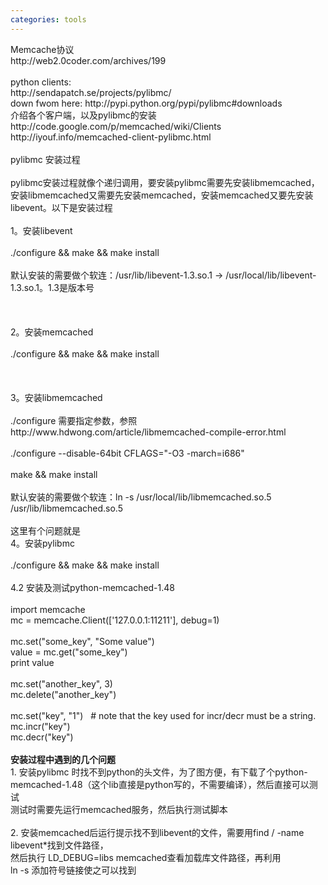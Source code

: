 ```yaml
---
categories: tools
---
```

<p>Memcache协议<br />http://web2.0coder.com/archives/199<br /><br />python clients:<br />http://sendapatch.se/projects/pylibmc/<br />down fwom here: http://pypi.python.org/pypi/pylibmc#downloads<br />介绍各个客户端，以及pylibmc的安装<br />http://code.google.com/p/memcached/wiki/Clients<br />http://iyouf.info/memcached-client-pylibmc.html<br /><br />pylibmc 安装过程<br /><br />pylibmc安装过程就像个递归调用，要安装pylibmc需要先安装libmemcached，安装libmemcached又需要先安装memcached，安装memcached又要先安装libevent。以下是安装过程<br /><br />1。安装libevent<br /><br />./configure &amp;&amp; make &amp;&amp; make install<br /><br />默认安装的需要做个软连：/usr/lib/libevent-1.3.so.1 -&gt; /usr/local/lib/libevent-1.3.so.1。1.3是版本号<br /><br />&nbsp;<br /><br />2。安装memcached<br /><br />./configure &amp;&amp; make &amp;&amp; make install<br /><br />&nbsp;<br /><br />3。安装libmemcached<br /><br />./configure 需要指定参数，参照http://www.hdwong.com/article/libmemcached-compile-error.html<br /><br />./configure --disable-64bit CFLAGS="-O3 -march=i686"<br /><br />make &amp;&amp; make install<br /><br />默认安装的需要做个软连：ln -s /usr/local/lib/libmemcached.so.5 /usr/lib/libmemcached.so.5<br /><br />这里有个问题就是<br />4。安装pylibmc <br /><br />./configure &amp;&amp; make &amp;&amp; make install<br /><br />4.2 安装及测试python-memcached-1.48 <br /><br />import memcache<br />mc = memcache.Client(['127.0.0.1:11211'], debug=1)<br /><br />mc.set("some_key", "Some value")<br />value = mc.get("some_key")<br />print value<br /><br />mc.set("another_key", 3)<br />mc.delete("another_key")<br /><br />mc.set("key", "1")&nbsp;&nbsp; # note that the key used for incr/decr must be a string.<br />mc.incr("key")<br />mc.decr("key")<br /><br /><strong>安装过程中遇到的几个问题</strong><br />1. 安装pylibmc 时找不到python的头文件，为了图方便，有下载了个python-memcached-1.48（这个lib直接是python写的，不需要编译），然后直接可以测试<br />测试时需要先运行memcached服务，然后执行测试脚本<br /><br />2. 安装memcached后运行提示找不到libevent的文件，需要用find / -name libevent*找到文件路径，<br />然后执行 LD_DEBUG=libs memcached查看加载库文件路径，再利用<br />ln -s 添加符号链接使之可以找到<br /><br /></p>